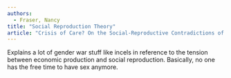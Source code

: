 ```yaml
---
authors:
  - Fraser, Nancy
title: "Social Reproduction Theory"
article: "Crisis of Care? On the Social-Reproductive Contradictions of Contemporary Capitalism"
---
```


Explains a lot of gender war stuff like incels in reference to the
tension between economic production and social reproduction.
Basically, no one has the free time to have sex anymore.
